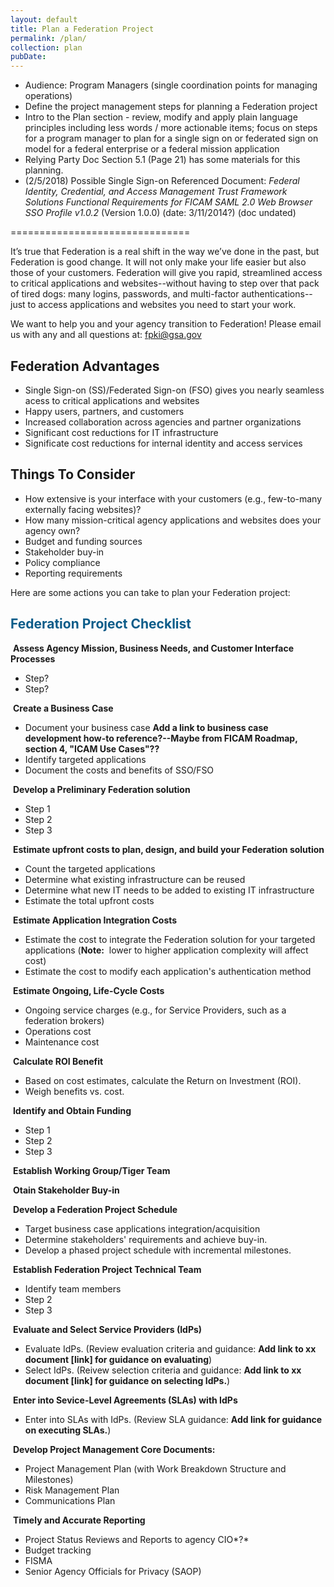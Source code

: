 ```yaml
---
layout: default
title: Plan a Federation Project
permalink: /plan/
collection: plan
pubDate: 
---
```


- Audience: Program Managers (single coordination points for managing operations)
- Define the project management steps for planning a Federation project 
- Intro to the Plan section - review, modify and apply plain language principles including less words / more actionable items; focus on steps for a program manager to plan for a single sign on or federated sign on model for a federal enterprise or a federal mission application
- Relying Party Doc Section 5.1 (Page 21) has some materials for this planning.
- (2/5/2018) Possible Single Sign-on Referenced Document: _Federal Identity, Credential, and Access Management Trust Framework Solutions Functional Requirements for FICAM SAML 2.0 Web Browser SSO Profile v1.0.2_ (Version 1.0.0) (date: 3/11/2014?) (doc undated)

===============================

It’s true that Federation is a real shift in the way we’ve done in the past, but Federation is good change.  It will not only make your life easier but also those of your customers.  Federation will give you rapid, streamlined access to critical applications and websites--without having to step over that pack of tired dogs:  many logins, passwords, and multi-factor authentications--just to access applications and websites you need to start your work.  

We want to help you and your agency transition to Federation! Please email us with any and all questions at: fpki@gsa.gov

## Federation Advantages 

* Single Sign-on (SS)/Federated Sign-on (FSO) gives you nearly seamless acess to critical applications and websites
* Happy users, partners, and customers
* Increased collaboration across agencies and partner organizations
* Significant cost reductions for IT infrastructure
* Significate cost reductions for internal identity and access services

## Things To Consider

* How extensive is your interface with your customers (e.g., few-to-many externally facing websites)?
* How many mission-critical agency applications and websites does your agency own?
* Budget and funding sources
* Stakeholder buy-in
* Policy compliance
* Reporting requirements

Here are some actions you can take to plan your Federation project: 

## <span style="color: #0C5C89">**Federation Project Checklist**</span>

<i class="fa fa-check-square-o"></i> &nbsp;**Assess Agency Mission, Business Needs, and Customer Interface Processes**
* Step?
* Step?

<i class="fa fa-check-square-o"></i> &nbsp;**Create a Business Case**
* Document your business case **Add a link to business case development how-to reference?--Maybe from FICAM Roadmap, section 4, "ICAM Use Cases"??**
* Identify targeted applications
* Document the costs and benefits of SSO/FSO

<i class="fa fa-check-square-o"></i> &nbsp;**Develop a Preliminary Federation solution**<!--How does the PM, etc., come up with "a Federation solution"?--> 
* Step 1
* Step 2
* Step 3

<i class="fa fa-check-square-o"></i> &nbsp;**Estimate upfront costs to plan, design, and build your Federation solution**<!--How does the PM, etc., come up with "a Federation solution"?--> 
* Count the targeted applications
* Determine what existing infrastructure can be reused
* Determine what new IT needs to be added to existing IT infrastructure
* Estimate the total upfront costs

<i class="fa fa-check-square-o"></i> &nbsp;**Estimate Application Integration Costs**
* Estimate the cost to integrate the Federation solution for your targeted applications (**Note:**&nbsp;&nbsp;lower to higher application complexity will affect cost)
* Estimate the cost to modify each application's authentication method
<!--* Estimate the cost to link third-party credentials to Relying Party accounts.  Is this relevant here?-->

<i class="fa fa-check-square-o"></i> &nbsp;**Estimate Ongoing, Life-Cycle Costs**
* Ongoing service charges (e.g., for Service Providers, such as a federation brokers)
* Operations cost
* Maintenance cost

<i class="fa fa-check-square-o"></i> &nbsp;**Calculate ROI Benefit** 
* Based on cost estimates, calculate the Return on Investment (ROI).
* Weigh benefits vs. cost. 

<i class="fa fa-check-square-o"></i> &nbsp;**Identify and Obtain Funding**
* Step 1
* Step 2
* Step 3

<i class="fa fa-check-square-o"></i> &nbsp;**Establish Working Group/Tiger Team**

<i class="fa fa-check-square-o"></i> &nbsp;**Otain Stakeholder Buy-in**

<i class="fa fa-check-square-o"></i> &nbsp;**Develop a Federation Project Schedule** 
* Target business case applications integration/acquisition
* Determine stakeholders' requirements and achieve buy-in.
* Develop a phased project schedule with incremental milestones.

<i class="fa fa-check-square-o"></i> &nbsp;**Establish Federation Project Technical Team**
* Identify team members
* Step 2
* Step 3

<i class="fa fa-check-square-o"></i> &nbsp;**Evaluate and Select Service Providers (IdPs)**
* Evaluate IdPs. (Review evaluation criteria and guidance: **Add link to xx document [link] for guidance on evaluating**) 
* Select IdPs. (Reivew selection criteria and guidance:  **Add link to xx document [link] for guidance on selecting IdPs.**)

<i class="fa fa-check-square-o"></i> &nbsp;**Enter into Sevice-Level Agreements (SLAs) with IdPs**
* Enter into SLAs with IdPs. (Review SLA guidance: **Add link for guidance on executing SLAs.**)

<i class="fa fa-check-square-o"></i> &nbsp;**Develop Project Management Core Documents:**
* Project Management Plan (with Work Breakdown Structure and Milestones)
* Risk Management Plan
* Communications Plan

<i class="fa fa-check-square-o"></i> &nbsp;**Timely and Accurate Reporting**
* Project Status Reviews and Reports to agency CIO*?*
* Budget tracking
* FISMA
* Senior Agency Officials for Privacy (SAOP)

